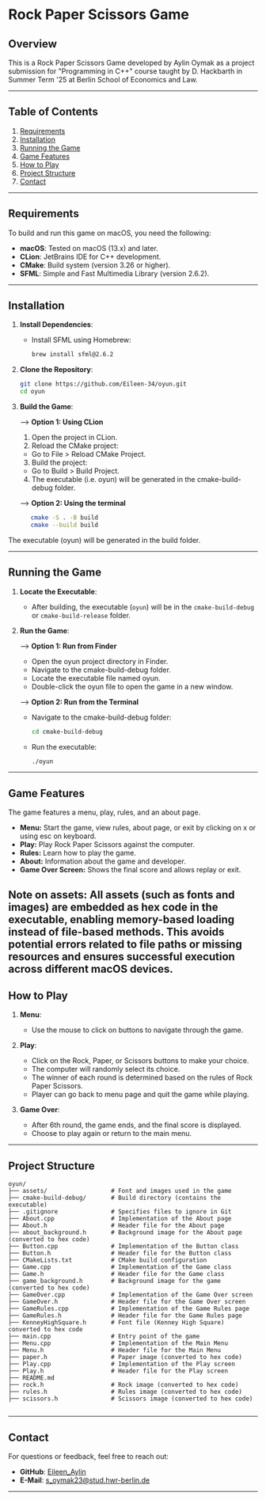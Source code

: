 # Rock Paper Scissors Game

## Overview
This is a Rock Paper Scissors Game developed by Aylin Oymak as a project submission for
"Programming in C++" course taught by D. Hackbarth in Summer Term '25
at Berlin School of Economics and Law.

---

## Table of Contents
1. [Requirements](#requirements)
2. [Installation](#installation)
3. [Running the Game](#running-the-game)
4. [Game Features](#game-features)
5. [How to Play](#how-to-play)
6. [Project Structure](#project-structure)
7. [Contact](#contact)

---

## Requirements
To build and run this game on macOS, you need the following:
- **macOS**: Tested on macOS (13.x) and later.
- **CLion**: JetBrains IDE for C++ development.
- **CMake**: Build system (version 3.26 or higher).
- **SFML**: Simple and Fast Multimedia Library (version 2.6.2).

---

## Installation
1. **Install Dependencies**:

    - Install SFML using Homebrew:
   
      ```bash
      brew install sfml@2.6.2
      ```

2. **Clone the Repository**:
   ```bash
   git clone https://github.com/Eileen-34/oyun.git
   cd oyun
   ```

3. **Build the Game**:

   --> **Option 1: Using CLion**
   1. Open the project in CLion. 
   2. Reload the CMake project:
   - Go to File > Reload CMake Project. 
   3. Build the project:
   - Go to Build > Build Project.
   4. The executable (i.e. oyun) will be generated in the cmake-build-debug folder.

   --> **Option 2: Using the terminal**

   ```bash
      cmake -S . -B build
      cmake --build build
   ```

The executable (oyun) will be generated in the build folder.

---

## Running the Game
1. **Locate the Executable**:
    - After building, the executable (`oyun`) will be in the `cmake-build-debug` or `cmake-build-release` folder.

2. **Run the Game**:

   --> **Option 1: Run from Finder**
    - Open the oyun project directory in Finder. 
    - Navigate to the cmake-build-debug folder. 
    - Locate the executable file named oyun. 
    - Double-click the oyun file to open the game in a new window.

   --> **Option 2: Run from the Terminal**
   - Navigate to the cmake-build-debug folder:
     ```bash
     cd cmake-build-debug
     ```
   - Run the executable:
     ```bash
     ./oyun
     ```
---

## Game Features
The game features a menu, play, rules, and an about page.

- **Menu:** Start the game, view rules, about page, or exit by clicking on x or using esc on keyboard.
- **Play:** Play Rock Paper Scissors against the computer.
- **Rules:** Learn how to play the game.
- **About:** Information about the game and developer.
- **Game Over Screen:** Shows the final score and allows replay or exit.
  
**Note on assets:**
  All assets (such as fonts and images) are embedded as hex code in the executable, enabling memory-based loading
  instead of file-based methods.
  This avoids potential errors related to file paths or missing resources and ensures successful execution across different macOS devices.
---

## How to Play
1. **Menu**:
    - Use the mouse to click on buttons to navigate through the game.


2. **Play**:
    - Click on the Rock, Paper, or Scissors buttons to make your choice.
    - The computer will randomly select its choice.
    - The winner of each round is determined based on the rules of Rock Paper Scissors.
    - Player can go back to menu page and quit the game while playing.


3. **Game Over**:
    - After 6th round, the game ends, and the final score is displayed.
    - Choose to play again or return to the main menu.

---

## Project Structure
```
oyun/
├── assets/                  # Font and images used in the game
├── cmake-build-debug/       # Build directory (contains the executable)
├── .gitignore               # Specifies files to ignore in Git  
├── About.cpp                # Implementation of the About page
├── About.h                  # Header file for the About page
├── about_background.h       # Background image for the About page (converted to hex code)
├── Button.cpp               # Implementation of the Button class
├── Button.h                 # Header file for the Button class
├── CMakeLists.txt           # CMake build configuration
├── Game.cpp                 # Implementation of the Game class
├── Game.h                   # Header file for the Game class
├── game_background.h        # Background image for the game (converted to hex code)
├── GameOver.cpp             # Implementation of the Game Over screen
├── GameOver.h               # Header file for the Game Over screen
├── GameRules.cpp            # Implementation of the Game Rules page
├── GameRules.h              # Header file for the Game Rules page
├── KenneyHighSquare.h       # Font file (Kenney High Square) converted to hex code
├── main.cpp                 # Entry point of the game
├── Menu.cpp                 # Implementation of the Main Menu
├── Menu.h                   # Header file for the Main Menu
├── paper.h                  # Paper image (converted to hex code)
├── Play.cpp                 # Implementation of the Play screen
├── Play.h                   # Header file for the Play screen
├── README.md 
├── rock.h                   # Rock image (converted to hex code)
├── rules.h                  # Rules image (converted to hex code)
├── scissors.h               # Scissors image (converted to hex code)
               
```
---

## Contact
For questions or feedback, feel free to reach out:
- **GitHub**: [Eileen_Aylin](https://github.com/Eileen-34)
- **E-Mail**: [s_oymak23@stud.hwr-berlin.de](s_oymak23@stud.hwr-berlin.de)

---
